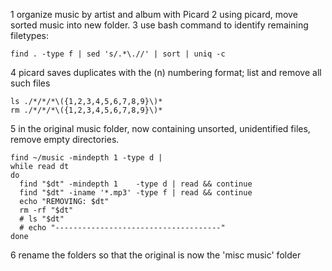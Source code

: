 

1	organize music by artist and album with Picard
2	using picard, move sorted music into new folder.
3	use bash command to identify remaining filetypes:
	
	find . -type f | sed 's/.*\.//' | sort | uniq -c

4	picard saves duplicates with the (n) numbering format; list and remove all such files
	
	ls ./*/*/*\({1,2,3,4,5,6,7,8,9}\)*
	rm ./*/*/*\({1,2,3,4,5,6,7,8,9}\)*

5	in the original music folder, now containing unsorted, unidentified files, remove empty directories.

	find ~/music -mindepth 1 -type d |
	while read dt
	do
	  find "$dt" -mindepth 1    -type d | read && continue
	  find "$dt" -iname '*.mp3' -type f | read && continue
	  echo "REMOVING: $dt"
	  rm -rf "$dt"
	  # ls "$dt"
	  # echo "-------------------------------------"
	done

6	rename the folders so that the original is now the 'misc music' folder